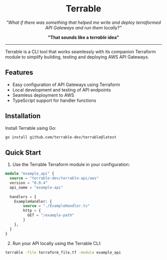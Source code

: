 <h1 align="center">
    Terrable
</h1>

<p align="center">
    <em>"What if there was something that helped me write and deploy terraformed API Gateways and run them locally?"</em>
</p>
<p align="center">
    <strong>"That sounds like a <em>terrable</em> idea"</strong>
</p>

---

Terrable is a CLI tool that works seamlessly with its companion Terraform module to simplify building, testing
and deploying AWS API Gateways.

## Features

- Easy configuration of API Gateways using Terraform
- Local development and testing of API endpoints
- Seamless deployment to AWS
- TypeScript support for handler functions

## Installation

Install Terrable using Go:

```bash
go install github.com/terrable-dev/terrable@latest
```

## Quick Start

1. Use the Terrable Terraform module in your configuration:

```terraform
module "example_api" {
  source = "terrable-dev/terrable-api/aws"
  version = "0.0.4"
  api_name = "example-api"
  
  handlers = {
    ExampleHandler: {
        source = "./ExampleHandler.ts"
        http = {
          GET = "/example-path"
        }
    },
  }
}
```

2. Run your API locally using the Terrable CLI:

```bash
terrable -file terraform_file.tf -module example_api
```
